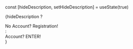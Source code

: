
const [hideDescription, setHideDescription] = useState(true)

{hideDescription ?
    <div>
        No Account? <NavLink to={REGISTRATION_ROUTE}>Registration!</NavLink>
    </div>
    :
    <div>
        Account? <NavLink to={LOGIN_ROUTE}>ENTER!</NavLink>
    </div>
}